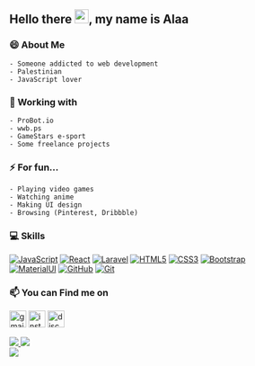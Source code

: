<!--
**Alaa-Hijazi7/Alaa-Hijazi7** is a ✨ _special_ ✨ repository because its `README.md` (this file) appears on your GitHub profile.

Here are some ideas to get you started:

- 🔭 I’m currently working on ...
- 🌱 I’m currently learning ...
- 👯 I’m looking to collaborate on ...
- 🤔 I’m looking for help with ...
- 💬 Ask me about ...
- 📫 How to reach me: ...
- 😄 Pronouns: ...
- ⚡ Fun fact: ...
-->

<div align="left">
    
## Hello there <img src="https://user-images.githubusercontent.com/1303154/88677602-1635ba80-d120-11ea-84d8-d263ba5fc3c0.gif" width="25">, my name is Alaa
    
### 😄 About Me
    - Someone addicted to web development
    - Palestinian
    - JavaScript lover
### 🔭 Working with
    - ProBot.io
    - wwb.ps
    - GameStars e-sport
    - Some freelance projects
### ⚡ For fun...
    - Playing video games
    - Watching anime
    - Making UI design
    - Browsing (Pinterest, Dribbble)
### 💻 Skills
   [![JavaScript](https://img.shields.io/badge/-JavaScript-black?style=flat&logo=javascript&link=https://github.com/Alaa-Hijazi7)](https://github.com/Alaa-Hijazi7)
   [![React](https://img.shields.io/badge/-React-black?style=flat&logo=react&link=https://github.com/Alaa-Hijazi7)](https://github.com/Alaa-Hijazi7)
   [![Laravel](https://img.shields.io/badge/-laravel-white?style=flat&logo=laravel&link=https://github.com/Alaa-Hijazi7)](https://github.com/Alaa-Hijazi7)
   [![HTML5](https://img.shields.io/badge/-HTML5-E34F26?style=flat&logo=html5&logoColor=white&link=https://github.com/Alaa-Hijazi7)](https://github.com/Alaa-Hijazi7)
   [![CSS3](https://img.shields.io/badge/-CSS3-1572B6?style=flat&logo=css3&link=https://github.com/Alaa-Hijazi7)](https://github.com/Alaa-Hijazi7)
   [![Bootstrap](https://img.shields.io/badge/-Bootstrap-563D7C?style=flat&logo=bootstrap&link=https://github.com/Alaa-Hijazi7)](https://github.com/Alaa-Hijazi7)
   [![MaterialUI](https://img.shields.io/badge/-Material_UI-0081CB?style=flat&logo=material-ui&link=https://github.com/Alaa-Hijazi7)](https://github.com/Alaa-Hijazi7)
   [![GitHub](https://img.shields.io/badge/-GitHub-181717?style=flat&logo=github&link=https://github.com/Alaa-Hijazi7)](https://github.com/Alaa-Hijazi7)
   [![Git](https://img.shields.io/badge/-Git-black?style=flat&logo=git&link=https://github.com/Alaa-Hijazi7)](https://github.com/Alaa-Hijazi7)
   
   

### 📫 You can Find me on
<a href="mailto://hijazialaa67@gmail.com"><img src="https://www.google.com/gmail/about/static/images/logo-gmail.png?cache=1adba63" alt="gmail" width="30"></a>
<a href="https://www.instagram.com/devalaadeen/" target="blank"><img src="https://assets.stickpng.com/images/580b57fcd9996e24bc43c521.png" alt="instgram" width="30"></a>
<a href="https://discord.gg/6FmaSBBPdf"><img src="https://www.freepnglogos.com/uploads/discord-logo-png/discord-will-provide-official-verification-esports-team-4.png" alt="discord" width="30"></a>

<a href="https://github.com/Alaa-Hijazi7?tab=followers">
  <img src="https://img.shields.io/github/followers/Alaa-Hijazi7">
</a>
<a href="https://github.com/Alaa-Hijazi7">
   <img src="https://komarev.com/ghpvc/?username=Alaa-Hijazi7">
</a>

</div>
<a href="#"><img src="https://discord.c99.nl/widget/theme-1/739422677525069834.png"></a>
